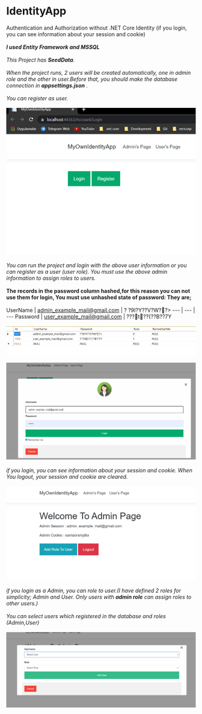 # IdentityApp
Authentication and Authorization without .NET Core Identity (if you login, you can see information about your session  and cookie)
<br/>
<br/>
***I used Entity Framework and MSSQL***
<br/>
<br/>
*This Project has **SeedData**.*
<br/>
<br/>
*When the project runs, 2 users will be created automatically, one in admin role and the other in user.Before that, you should make the database connection in **appsettings.json** .*
<br/>
<br/>
*You can register as user.*
<br/>
<br/>
<img src="ReadMeImages/1.PNG">
<br/>
<br/>
*You can run the project and login with the above user information or you can register as a user (user role). You must use the above admin information to assign roles to users.*
<br/>
<br/>
**The records in the password column hashed,for this reason you can not use them for login, You must use unhashed  state of password: They are;**
<br/>
<br/>
UserName | admin_example_mail@gmail.com | ? ?9I?Y??V?W??> 
--- | --- | --- 
Password | user_example_mail@gmail.com | ???t??{??B??7Y 
<br/>
<br/>
<img src="ReadMeImages/sql_seeddata.PNG">
<br/>
<br/>
<img src="ReadMeImages/2.PNG">
<br/>
<br/>
*if you login, you can see information about your session  and cookie. When You logout, your session and cookie are cleared.*
<br/>
<br/>
<img src="ReadMeImages/3.PNG">
<br/>
<br/>
*if you login as a Admin, you can role to user.(I have defined 2 roles for simplicity; Admin and User. Only users with **admin role** can assign roles to other users.)*
<br/>
<br/>
*You can select users which registered in the database and roles (Admin,User)*
<br/>
<br/>
<img src="ReadMeImages/4.PNG">
<br/>
